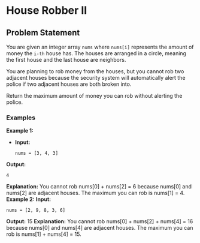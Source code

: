 # House Robber II

## Problem Statement
You are given an integer array `nums` where `nums[i]` represents the amount of money the `i-th` house has. The houses are arranged in a circle, meaning the first house and the last house are neighbors.

You are planning to rob money from the houses, but you cannot rob two adjacent houses because the security system will automatically alert the police if two adjacent houses are both broken into.

Return the maximum amount of money you can rob without alerting the police.

### Examples

**Example 1:**
- **Input:**
  ```
  nums = [3, 4, 3]
  ```
**Output:**
```
4
```
**Explanation:** 
You cannot rob nums[0] + nums[2] = 6 because nums[0] and nums[2] are adjacent houses. The maximum you can rob is nums[1] = 4.
**Example 2:**
**Input:**
```
nums = [2, 9, 8, 3, 6]
```
**Output:**
15
**Explanation:**
You cannot rob nums[0] + nums[2] + nums[4] = 16 because nums[0] and nums[4] are adjacent houses. The maximum you can rob is nums[1] + nums[4] = 15.
